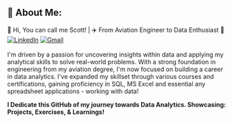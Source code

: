 ## 💫 About Me:
👋 Hi, You can call me Scott! | ✈️  From Aviation Engineer to Data Enthusiast 🚀 <br> [![LinkedIn](https://img.shields.io/badge/LinkedIn-0077B5?style=for-the-badge&logo=linkedin&logoColor=white)]([https://www.linkedin.com/in/[your-linkedin-profile]](https://www.linkedin.com/in/gabgandolpos/)) [![Gmail](https://img.shields.io/badge/Gmail-D14836?style=for-the-badge&logo=gmail&logoColor=white)](mailto:[your-email]@gmail.com) 
<br><br> I'm driven by a passion for uncovering insights within data and applying my analytical skills to solve real-world problems. With a strong foundation in engineering from my aviation degree, I'm now focused on building a career in data analytics. I've expanded my skillset through various courses and certifications, gaining proficiency in SQL, MS Excel and essential any spreadsheet applications - working with data!<br>

**I Dedicate this GitHub of my journey towards Data Analytics. Showcasing: Projects, Exercises, & Learnings!**
